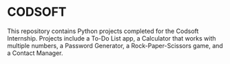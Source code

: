# CODSOFT
This repository contains Python projects completed for the Codsoft Internship. Projects include a To-Do List app, a Calculator that works with multiple numbers, a Password Generator, a Rock-Paper-Scissors game, and a Contact Manager.
